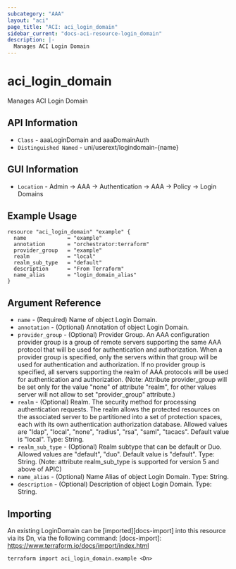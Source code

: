```yaml
---
subcategory: "AAA"
layout: "aci"
page_title: "ACI: aci_login_domain"
sidebar_current: "docs-aci-resource-login_domain"
description: |-
  Manages ACI Login Domain
---
```


# aci_login_domain #

Manages ACI Login Domain

## API Information ##

* `Class` - aaaLoginDomain and aaaDomainAuth
* `Distinguished Named` - uni/userext/logindomain-{name}

## GUI Information ##

* `Location` - Admin -> AAA -> Authentication -> AAA -> Policy -> Login Domains 


## Example Usage ##

```hcl
resource "aci_login_domain" "example" {
  name             = "example"
  annotation       = "orchestrator:terraform"
  provider_group   = "example" 
  realm            = "local"
  realm_sub_type   = "default"
  description      = "From Terraform"
  name_alias       = "login_domain_alias"
}
```

## Argument Reference ##


* `name` - (Required) Name of object Login Domain.
* `annotation` - (Optional) Annotation of object Login Domain.
* `provider_group` - (Optional) Provider Group. An AAA configuration provider group is a group of remote servers supporting the same AAA protocol that will be used for authentication and authorization. When a provider group is specified, only the servers within that group will be used for authentication and authorization. If no provider group is specified, all servers supporting the realm of AAA protocols will be used for authentication and authorization. (Note: Attribute provider_group will be set only for the value "none" of attribute "realm", for other values server will not allow to set "provider_group" attribute.) 
* `realm` - (Optional) Realm. The security method for processing authentication requests. The realm allows the protected resources on the associated server to be partitioned into a set of protection spaces, each with its own authentication authorization database. Allowed values are "ldap", "local", "none", "radius", "rsa", "saml", "tacacs". Default value is "local". Type: String.
* `realm_sub_type` - (Optional) Realm subtype that can be default or Duo. Allowed values are "default", "duo". Default value is "default". Type: String. (Note: attribute realm_sub_type is supported for version 5 and above of APIC)
* `name_alias` - (Optional) Name Alias of object Login Domain. Type: String.
* `description` - (Optional) Description of object Login Domain. Type: String.


## Importing ##

An existing LoginDomain can be [imported][docs-import] into this resource via its Dn, via the following command:
[docs-import]: https://www.terraform.io/docs/import/index.html


```
terraform import aci_login_domain.example <Dn>
```
